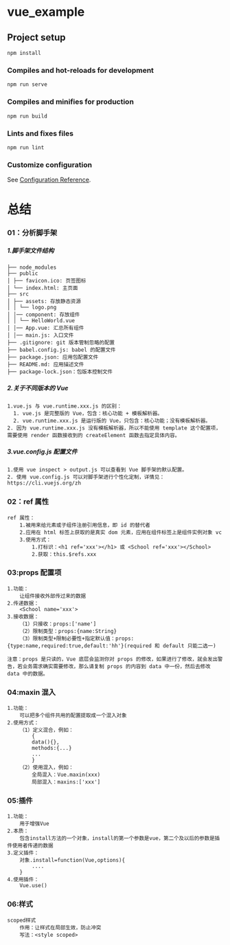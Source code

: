 # vue_example

## Project setup

```
npm install
```

### Compiles and hot-reloads for development

```
npm run serve
```

### Compiles and minifies for production

```
npm run build
```

### Lints and fixes files

```
npm run lint
```

### Customize configuration

See [Configuration Reference](https://cli.vuejs.org/config/).





# 总结

### 01：分析脚手架 

##### 1.脚手架文件结构

```
├── node_modules
├── public
│ ├── favicon.ico: 页签图标
│ └── index.html: 主页面
├── src
│ ├── assets: 存放静态资源
│ │ └── logo.png
│ │── component: 存放组件
│ │ └── HelloWorld.vue
│ │── App.vue: 汇总所有组件
│ │── main.js: 入口文件
├── .gitignore: git 版本管制忽略的配置
├── babel.config.js: babel 的配置文件
├── package.json: 应用包配置文件
├── README.md: 应用描述文件
├── package-lock.json：包版本控制文件
```

#####  2.关于不同版本的 Vue 

```
1.vue.js 与 vue.runtime.xxx.js 的区别：
  1. vue.js 是完整版的 Vue，包含：核心功能 + 模板解析器。
  2. vue.runtime.xxx.js 是运行版的 Vue，只包含：核心功能；没有模板解析器。
2. 因为 vue.runtime.xxx.js 没有模板解析器，所以不能使用 template 这个配置项，需要使用 render 函数接收到的 createElement 函数去指定具体内容。
```

##### 3.vue.config.js 配置文件 

```
1.使用 vue inspect > output.js 可以查看到 Vue 脚手架的默认配置。
2. 使用 vue.config.js 可以对脚手架进行个性化定制，详情见：https://cli.vuejs.org/zh
```

### 02：ref 属性

```
ref 属性： 
	1.被用来给元素或子组件注册引用信息，即 id 的替代者
    2.应用在 html 标签上获取的是真实 dom 元素，应用在组件标签上是组件实例对象 vc
    3.使用方式： 
    	1.打标识：<h1 ref='xxx'></h1> 或 <School ref='xxx'></School>
        2.获取：this.$refs.xxx
```

### 03:props 配置项 

```
1.功能：
	让组件接收外部传过来的数据 
2.传递数据：
	<School name='xxx'> 
3.接收数据：
    （1）只接收：props:['name']
    （2）限制类型：props:{name:String}
    （3）限制类型+限制必要性+指定默认值：props:{type:name,required:true,default:'hh'}(required 和 default 只能二选一)

注意：props 是只读的，Vue 底层会监测你对 props 的修改，如果进行了修改，就会发出警告，若业务需求确实需要修改，那么请复制 props 的内容到 data 中一份，然后去修改 data 中的数据。
```

### 04:maxin 混入

```
1.功能：
	可以把多个组件共用的配置提取成一个混入对象
2.使用方式：
    （1）定义混合，例如：
        {
        data(){},
        methods:{...}
        ...
        }
    （2）使用混入，例如：
        全局混入：Vue.maxin(xxx)
        局部混入：maxins:['xxx']
```

### 05:插件

```
1.功能：
	用于增强Vue
2.本质：
	包含install方法的一个对象，install的第一个参数是vue，第二个及以后的参数是插件使用者传递的数据
3.定义插件：
	对象.install=function(Vue,options){
		....
	}
4.使用插件：
	Vue.use()
```

### 06:样式

```
scoped样式
	作用：让样式在局部生效，防止冲突
	写法：<style scoped>
```

